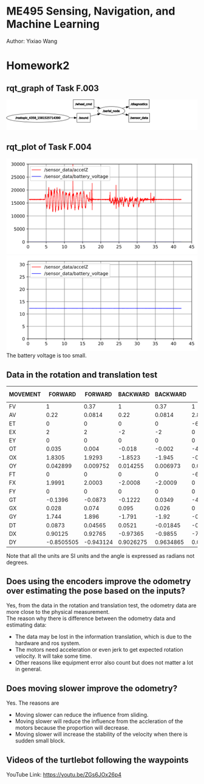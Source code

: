 # ME495 Sensing, Navigation, and Machine Learning
Author: Yixiao Wang
# Homework2
## rqt_graph of Task F.003
![Image discription](https://github.com/YixiaoWang7/Navigation_Ros/blob/master/HW02/nuturtle_robot/images/F003.svg)
## rqt_plot of Task F.004
![Image discription](https://github.com/YixiaoWang7/Navigation_Ros/blob/master/HW02/nuturtle_robot/images/accbat.svg)  
![Image discription](https://github.com/YixiaoWang7/Navigation_Ros/blob/master/HW02/nuturtle_robot/images/bat.svg)  
The battery voltage is too small.
## Data in the rotation and translation test

| MOVEMENT 	| FORWARD     	| FORWARD     	| BACKWARD    	| BACKWARD    	| CLOCKWISE         	| CLOCKWISE         	| COUNTER-CLOCKWISE 	| COUNTER-CLOCKWISE 	|
|-----------	|-------------	|-------------	|-------------	|-------------	|-------------------	|-------------------	|-------------------	|-------------------	|
| FV        	| 1           	| 0.37        	| 1           	| 0.37        	| 1                 	| 0.5               	| 1                 	| 0.5               	|
| AV        	| 0.22        	| 0.0814      	| 0.22        	| 0.0814      	| 2.84              	| 1.42              	| 2.84              	| 1.42              	|
| ET        	| 0           	| 0           	| 0           	| 0           	| -62.8318530717959 	| -62.8318530717959 	| 62.8318530717959  	| 62.8318530717959  	|
| EX        	| 2           	| 2           	| -2          	| -2          	| 0                 	| 0                 	| 0                 	| 0                 	|
| EY        	| 0           	| 0           	| 0           	| 0           	| 0                 	| 0                 	| 0                 	| 0                 	|
| OT        	| 0.035       	| 0.004       	| -0.018      	| -0.002      	| -49.4104826717959 	| -59.2526730717959 	| 48.4384930717959  	| 59.3026730717959  	|
| OX        	| 1.8305      	| 1.9293      	| -1.8523     	| -1.945      	| -0.0001562        	| -0.00063563       	| -0.00096128       	| 0.00030188        	|
| OY        	| 0.042899    	| 0.009752    	| 0.014255    	| 0.006973    	| 0.0014367         	| 0.00023855        	| 0.0012627         	| -0.00018102       	|
| FT        	| 0           	| 0           	| 0           	| 0           	| -62.8678530717959 	| -62.8558530717959 	| 62.8678530717959  	| 62.8568530717959  	|
| FX        	| 1.9991      	| 2.0003      	| -2.0008     	| -2.0009     	| 0                 	| 0                 	| 0                 	| 0                 	|
| FY        	| 0           	| 0           	| 0           	| 0           	| 0                 	| 0                 	| 0                 	| 0                 	|
| GT        	| -0.1396     	| -0.0873     	| -0.1222     	| 0.0349      	| -42.7258530717959 	| -50.9288530717959 	| 44.6458530717959  	| 55.7628530717959  	|
| GX        	| 0.028       	| 0.074       	| 0.095       	| 0.026       	| 0                 	| -0.002            	| 0.008             	| 0                 	|
| GY        	| 1.744       	| 1.896       	| -1.791      	| -1.92       	| -0.015            	| -0.007            	| -0.002            	| -0.003            	|
| DT        	| 0.0873      	| 0.04565     	| 0.0521      	| -0.01845    	| -0.33423148       	| -0.416191         	| 0.189632          	| 0.176991          	|
| DX        	| 0.90125     	| 0.92765     	| -0.97365    	| -0.9855     	| -7.81E-06         	| 6.82185E-05       	| -0.000448064      	| 1.5094E-05        	|
| DY        	| -0.8505505  	| -0.943124   	| 0.9026275   	| 0.9634865   	| 0.000821835       	| 0.0003619275      	| 0.000163135       	| 0.000140949       	|

Note that all the units are SI units and the angle is expressed as radians not degrees.

## Does using the encoders improve the odometry over estimating the pose based on the inputs?
Yes, from the data in the rotation and translation test, the odometry data are more close to the physical measurement.  
The reason why there is difference between the odometry data and estimating data:  
- The data may be lost in the information translation, which is due to the hardware and ros system.  
- The motors need acceleration or even jerk to get expected rotation velocity. It will take some time.
- Other reasons like equipment error also count but does not matter a lot in general.
## Does moving slower improve the odometry?
Yes. The reasons are  
- Moving slower can reduce the influence from sliding.
- Moving slower will reduce the influence from the accleration of the motors because the proportion will decrease.
- Moving slower will increase the stability of the velocity when there is sudden small block.
## Videos of the turtlebot following the waypoints
YouTube Link: https://youtu.be/ZGs6JOx26p4